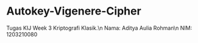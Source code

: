 # Autokey-Vigenere-Cipher
Tugas KIJ Week 3 Kriptografi Klasik.\n
Nama:  Aditya Aulia Rohman\n
NIM:   1203210080

